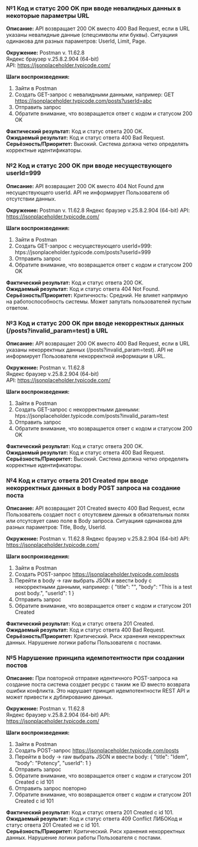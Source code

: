 ### №1 Код и статус 200 OK при вводе невалидных данных в некоторые параметры URL

**Описание:** 
API возвращает 200 OK вместо 400 Bad Request, если в URL указаны невалидные данные (спецсимволы или буквы). Ситуациия одинакова для разных параметров: UserId, Limit, Page.

**Окружение:** 
Postman v. 11.62.8  
Яндекс браузер v.25.8.2.904 (64-bit)  
API: https://jsonplaceholder.typicode.com/


**Шаги воспроизведения:**
1. Зайти в Postman
2. Создать GET-запрос с невалидными данными, например: GET https://jsonplaceholder.typicode.com/posts?userId=abc
3. Отправить запрос
4. Обратите внимание, что возвращается ответ с кодом и статусом 200 OK

**Фактический результат:** Код и статус ответа 200 OK.  
**Ожидаемый результат:** Код и статус ответа 400 Bad Request.  
**Серьёзность/Приоритет:** Высокий. Система должна четко определять корректные идентификаторы.

### №2 Код и статус 200 OK при вводе несуществующего userId=999

**Описание:** 
API возвращает 200 OK вместо 404 Not Found для несуществующего userId. API не информирует Пользователя об отсутствии данных.

**Окружение:** 
Postman v. 11.62.8
Яндекс браузер v.25.8.2.904 (64-bit)
API: https://jsonplaceholder.typicode.com/


**Шаги воспроизведения:**
1. Зайти в Postman
2. Создать GET-запрос с несуществующего userId=999: htps://jsonplaceholder.typicode.com/posts?userId=999
3. Отправить запрос
4. Обратите внимание, что возвращается ответ с кодом и статусом 200 OK

**Фактический результат:** Код и статус ответа 200 OK.  
**Ожидаемый результат:** Код и статус ответа 404 Not Found.  
**Серьёзность/Приоритет:** Критичность: Средний. Не влияет напрямую на работоспособность системы. Может запутать пользователей пустым ответом.

### №3 Код и статус 200 OK при вводе некорректных данных (/posts?invalid_param=test) в URL

**Описание:** 
API возвращает 200 OK вместо 400 Bad Request, если в URL указаны некорректных данных (/posts?invalid_param=test). API не информирует Пользователя некорректной информации в URL.

**Окружение:** 
Postman v. 11.62.8  
Яндекс браузер v.25.8.2.904 (64-bit)  
API: https://jsonplaceholder.typicode.com/  


**Шаги воспроизведения:** 
1. Зайти в Postman
2. Создать GET-запрос с некорректными данными: htps://jsonplaceholder.typicode.com/posts?invalid_param=test
3. Отправить запрос
4. Обратите внимание, что возвращается ответ с кодом и статусом 200 OK

**Фактический результат:** Код и статус ответа 200 OK.  
**Ожидаемый результат:** Код и статус ответа 400 Bad Request.  
**Серьёзность/Приоритет:** Высокий. Система должна четко определять корректные идентификаторы.

### №4 Код и статус ответа 201 Created при вводе некорректных данных в body POST запроса на создание поста

**Описание:** 
API возвращает 201 Created вместо 400 Bad Request, если Пользователь создает пост с отсутсвием данных в обязательных полях или отсутсвует само поле в Body запроса. Ситуациия одинакова для разных параметров: Title, Body, UserId.

**Окружение:** 
Postman v. 11.62.8
Яндекс браузер v.25.8.2.904 (64-bit)
API: https://jsonplaceholder.typicode.com/


**Шаги воспроизведения:** 
1. Зайти в Postman
2. Создать POST-запрос https://jsonplaceholder.typicode.com/posts
3. Перейти в body -> raw выбрать JSON и ввести body с некорректными данными, например:
{
  "title": "",
  "body": "This is a test post body.",
  "userId": 1
}
4. Отправить запрос
5. Обратите внимание, что возвращается ответ с кодом и статусом 201 Created

**Фактический результат:** Код и статус ответа 201 Created.  
**Ожидаемый результат:** Код и статус ответа 400 Bad Request.  
**Серьёзность/Приоритет:** Критический. Риск хранения некорректных данных. Нарушение логики работы Пользователя с постами.  



### №5 Нарушение принципа идемпотентности при создании постов

**Описание:** 
При повторной отправке идентичного POST-запроса на создание поста система создает ресурс с таким же ID вместо возврата ошибки конфликта. Это нарушает принцип идемпотентности REST API и может привести к дублированию данных.

**Окружение:** 
Postman v. 11.62.8  
Яндекс браузер v.25.8.2.904 (64-bit)
API: https://jsonplaceholder.typicode.com/


**Шаги воспроизведения:** 
1. Зайти в Postman
2. Создать POST-запрос https://jsonplaceholder.typicode.com/posts
3. Перейти в body -> raw выбрать JSON и ввести body:
{
  "title": "Idem",
  "body": "Potency",
  "userId": 1
}
4. Отправить запрос
5. Обратите внимание, что возвращается ответ с кодом и статусом 201 Created с id 101
6. Отправить запрос повторно
7. Обратите внимание, что возвращается ответ с кодом и статусом 201 Created с id 101

**Фактический результат:** Код и статус ответа 201 Created с id 101.  
**Ожидаемый результат:** Код и статус ответа 409 Conflict ЛИБОКод и статус ответа 201 Created не с id 101.  
**Серьёзность/Приоритет:** Критический. Риск хранения некорректных данных. Нарушение логики работы Пользователя с постами.  